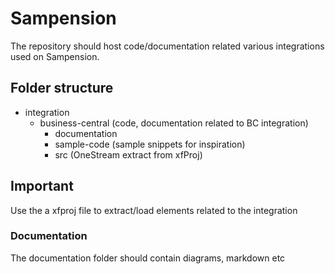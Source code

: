 # Sampension

The repository should host code/documentation related various integrations used on Sampension.

## Folder structure

- integration
  - business-central (code, documentation related to BC integration)
    - documentation
    - sample-code (sample snippets for inspiration)
    - src (OneStream extract from xfProj)

## Important

Use the a xfproj file to extract/load elements related to the integration

### Documentation

The documentation folder should contain diagrams, markdown etc